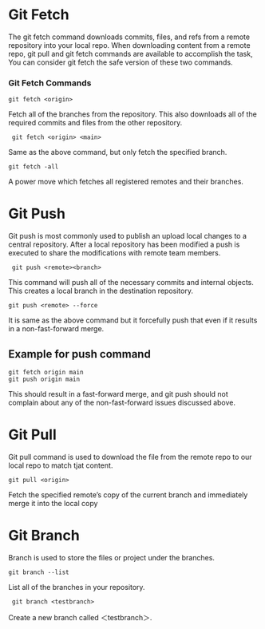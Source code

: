 # Git Fetch
The git fetch command downloads commits, files, and refs from a remote repository into your local repo. When downloading content from a remote repo, git pull and git fetch commands are available to accomplish the task, You can consider git fetch the safe version of these two commands. 

### Git Fetch Commands 

    git fetch <origin>

 Fetch all of the branches from the repository. This also downloads all of the required commits and files
 from the other repository.

     git fetch <origin> <main>
Same as the above command, but only fetch the specified branch.

    git fetch -all

A power move which fetches all registered remotes and their branches.

# Git Push
Git push is most commonly used to publish an upload local changes to a central repository. After a local repository has been modified a push is executed to share the modifications with remote team members.
 
     git push <remote><branch>

This command will push all of the necessary commits and internal objects. This creates a local branch in the destination repository. 

    git push <remote> --force

It is same as the above command but it forcefully  push that even if it results in a non-fast-forward merge. 
 
 ## Example for push command
 
    git fetch origin main
    git push origin main

This should result in a fast-forward merge, and git push should not complain about any of the non-fast-forward issues discussed above.

# Git Pull
 
 Git pull command is used to download the file from the remote repo to our local repo to match tjat content. 

    git pull <origin>

Fetch the specified remote’s copy of the current branch and immediately merge it into the local copy

# Git Branch 

Branch is used to store the files or project under the branches.

    git branch --list
List all of the branches in your repository. 

     git branch <testbranch>
Create a new branch called ＜testbranch＞. 


